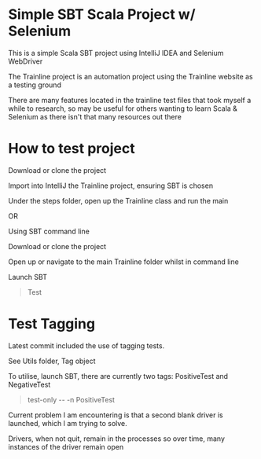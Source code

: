 Simple SBT Scala Project w/ Selenium
=========================

This is a simple Scala SBT project using IntelliJ IDEA and Selenium WebDriver

The Trainline project is an automation project using the Trainline website as a testing ground

There are many features located in the trainline test files that took myself a while to research, 
so may be useful for others wanting to learn Scala & Selenium as there isn't that many resources out there

How to test project
===================

Download or clone the project

Import into IntelliJ the Trainline project, ensuring SBT is chosen

Under the steps folder,  open up the Trainline class and run the main

OR

Using SBT command line

Download or clone the project

Open up or navigate to the main Trainline folder whilst in command line

Launch SBT

> Test


Test Tagging
=============

Latest commit included the use of tagging tests.

See Utils folder, Tag object

To utilise, launch SBT, there are currently two tags: PositiveTest and NegativeTest

>test-only -- -n PositiveTest

Current problem I am encountering is that a second blank driver is launched, which I am trying to solve. 

Drivers, when not quit, remain in the processes so over time, many instances of the driver remain open